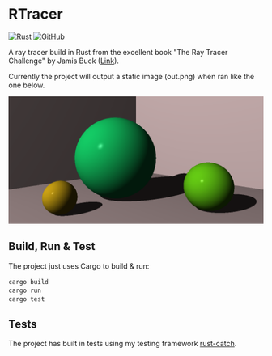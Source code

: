 # RTracer

[![Rust](https://github.com/guydunton/rtracer/workflows/Rust/badge.svg?branch=master)](https://github.com/guydunton/rtracer/actions)
[![GitHub](https://img.shields.io/github/license/guydunton/rtracer?color=blue)](https://opensource.org/licenses/MIT)

A ray tracer build in Rust from the excellent book "The Ray Tracer Challenge" by Jamis Buck ([Link](https://pragprog.com/titles/jbtracer/)).

Currently the project will output a static image (out.png) when ran like the one below.

![The result of chapter 8](images/chapter_8.png)

## Build, Run & Test

The project just uses Cargo to build & run:

```bash
cargo build
cargo run
cargo test
```

## Tests

The project has built in tests using my testing framework [rust-catch](https://github.com/guydunton/rust-catch).
